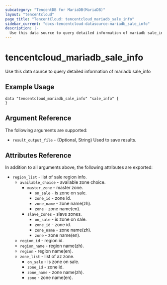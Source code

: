 ```yaml
---
subcategory: "TencentDB for MariaDB(MariaDB)"
layout: "tencentcloud"
page_title: "TencentCloud: tencentcloud_mariadb_sale_info"
sidebar_current: "docs-tencentcloud-datasource-mariadb_sale_info"
description: |-
  Use this data source to query detailed information of mariadb sale_info
---
```


# tencentcloud_mariadb_sale_info

Use this data source to query detailed information of mariadb sale_info

## Example Usage

```hcl
data "tencentcloud_mariadb_sale_info" "sale_info" {
}
```

## Argument Reference

The following arguments are supported:

* `result_output_file` - (Optional, String) Used to save results.

## Attributes Reference

In addition to all arguments above, the following attributes are exported:

* `region_list` - list of sale region info.
  * `available_choice` - available zone choice.
    * `master_zone` - master zone.
      * `on_sale` - is zone on sale.
      * `zone_id` - zone id.
      * `zone_name` - zone name(zh).
      * `zone` - zone name(en).
    * `slave_zones` - slave zones.
      * `on_sale` - is zone on sale.
      * `zone_id` - zone id.
      * `zone_name` - zone name(zh).
      * `zone` - zone name(en).
  * `region_id` - region id.
  * `region_name` - region name(zh).
  * `region` - region name(en).
  * `zone_list` - list of az zone.
    * `on_sale` - is zone on sale.
    * `zone_id` - zone id.
    * `zone_name` - zone name(zh).
    * `zone` - zone name(en).



